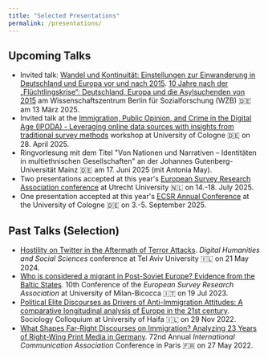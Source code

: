 ```yaml
---
title: "Selected Presentations"
permalink: /presentations/
---
```


Upcoming Talks
------

- Invited talk: [Wandel und Kontinuität: Einstellungen zur Einwanderung in Deutschland und Europa vor und nach 2015](https://docs.google.com/presentation/d/1_8DzrV7J3Tcmr6mnaYX2evr52_iPqp1-8dQ4-GksqoY/edit?usp=sharing). [10 Jahre nach der „Flüchtlingskrise“: Deutschland, Europa und die Asylsuchenden von 2015](https://www.wzb.eu/de/events/10-jahre-nach-der-fluechtlingskrise-deutschland-europa-und-die-asylsuchenden-von-2015) am Wissenschaftszentrum Berlin für Sozialforschung (WZB) 🇩🇪 am 13 März 2025.
- Invited talk at the [Immigration, Public Opinion, and Crime in the Digital Age (IPODA) - Leveraging online data sources with insights from traditional survey methods](https://druedin.com/2025/01/21/call-for-papers-immigration-public-opinion-and-crime-in-the-digital-age-ipoda/) workshop at University of Cologne 🇩🇪 on 28. April 2025.
- Ringvorlesung mit dem Titel "Von Nationen und Narrativen – Identitäten in multiethnischen Gesellschaften" an der Johannes Gutenberg-Universität Mainz 🇩🇪 am 17. Juni 2025 (mit Antonia May).
- Two presentations accepted at this year's [European Survey Research Association conference](https://www.europeansurveyresearch.org/conference/utrecht-2025/) at Utrecht University 🇳🇱 on 14.-18. July 2025.
- One presentation accepted at this year's [ECSR Annual Conference](https://ecsrnet.eu/news/ecsr-2025-annual-conference/) at the University of Cologne 🇩🇪 on 3.-5. September 2025.

Past Talks (Selection)
------

- [Hostility on Twitter in the Aftermath of Terror Attacks](https://czymara.com/files/pres/DHSS_24.html). *Digital Humanities and Social Sciences* conference at Tel Aviv University 🇮🇱 on 21 May 2024.
- [Who is considered a migrant in Post-Soviet Europe? Evidence from the Baltic States](https://czymara.com/files/pres/ESRA_23.html). 10th Conference of the *European Survey Research Association* at University of Milan-Bicocca 🇮🇹 on 19 Jul 2023.
- [Political Elite Discourses as Drivers of Anti-Immigration Attitudes: A comparative longitudinal analysis of Europe in the 21st century](https://docs.google.com/presentation/d/1C2wMlRDtED6PbxB-pc_wKAReUX8jthBf58m3CghBPL4). Sociology Colloquium at University of Haifa 🇮🇱 on 29 Nov 2022.
- [What Shapes Far-Right Discourses on Immigration? Analyzing 23 Years of Right-Wing Print Media in Germany](https://czymara.com/files/pres/ICA_22.html). 72nd Annual *International Communication Association* Conference in Paris 🇫🇷 on 27 May 2022.

